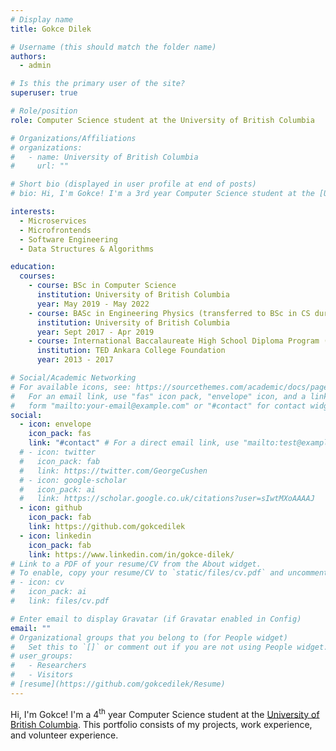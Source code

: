 ```yaml
---
# Display name
title: Gokce Dilek

# Username (this should match the folder name)
authors:
  - admin

# Is this the primary user of the site?
superuser: true

# Role/position
role: Computer Science student at the University of British Columbia

# Organizations/Affiliations
# organizations:
#   - name: University of British Columbia
#     url: ""

# Short bio (displayed in user profile at end of posts)
# bio: Hi, I'm Gokce! I'm a 3rd year Computer Science student at the [University of British Columbia](https://www.ubc.ca/). This portfolio consists of my school & personal projects, work experience, resume, and related technical experience.

interests:
  - Microservices
  - Microfrontends
  - Software Engineering
  - Data Structures & Algorithms

education:
  courses:
    - course: BSc in Computer Science
      institution: University of British Columbia
      year: May 2019 - May 2022
    - course: BASc in Engineering Physics (transferred to BSc in CS during second year)
      institution: University of British Columbia
      year: Sept 2017 - Apr 2019
    - course: International Baccalaureate High School Diploma Program (IBDP)
      institution: TED Ankara College Foundation
      year: 2013 - 2017

# Social/Academic Networking
# For available icons, see: https://sourcethemes.com/academic/docs/page-builder/#icons
#   For an email link, use "fas" icon pack, "envelope" icon, and a link in the
#   form "mailto:your-email@example.com" or "#contact" for contact widget.
social:
  - icon: envelope
    icon_pack: fas
    link: "#contact" # For a direct email link, use "mailto:test@example.org".
  # - icon: twitter
  #   icon_pack: fab
  #   link: https://twitter.com/GeorgeCushen
  # - icon: google-scholar
  #   icon_pack: ai
  #   link: https://scholar.google.co.uk/citations?user=sIwtMXoAAAAJ
  - icon: github
    icon_pack: fab
    link: https://github.com/gokcedilek
  - icon: linkedin
    icon_pack: fab
    link: https://www.linkedin.com/in/gokce-dilek/
# Link to a PDF of your resume/CV from the About widget.
# To enable, copy your resume/CV to `static/files/cv.pdf` and uncomment the lines below.
# - icon: cv
#   icon_pack: ai
#   link: files/cv.pdf

# Enter email to display Gravatar (if Gravatar enabled in Config)
email: ""
# Organizational groups that you belong to (for People widget)
#   Set this to `[]` or comment out if you are not using People widget.
# user_groups:
#   - Researchers
#   - Visitors
# [resume](https://github.com/gokcedilek/Resume)
---
```


Hi, I'm Gokce! I'm a 4<sup>th</sup> year Computer Science student at the [University of British Columbia](https://www.ubc.ca/). This portfolio consists of my projects, work experience, and volunteer experience.
